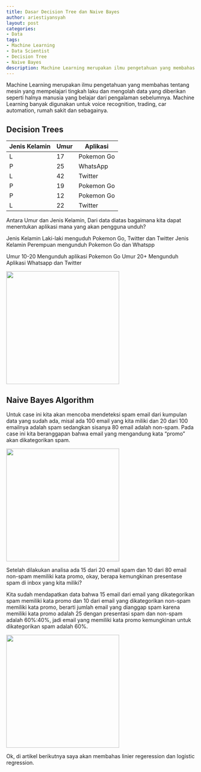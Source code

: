 ```yaml
---
title: Dasar Decision Tree dan Naive Bayes
author: ariestiyansyah
layout: post
categories:
- Data
tags:
- Machine Learning
- Data Scientist
- Decision Tree
- Naive Bayes
description: Machine Learning merupakan ilmu pengetahuan yang membahas tentang mesin yang mempelajari tingkah laku dan mengolah data yang diberikan seperti halnya manusia yang belajar dari pengalaman sebelumnya
---
```

Machine Learning merupakan ilmu pengetahuan yang membahas tentang mesin yang mempelajari tingkah laku dan mengolah data yang diberikan seperti halnya manusia yang belajar dari pengalaman sebelumnya. Machine Learning banyak digunakan untuk voice recognition, trading, car automation, rumah sakit dan sebagainya.

## Decision Trees

| Jenis Kelamin | Umur | Aplikasi   |
|---------------|------|------------|
| L             | 17   | Pokemon Go |
| P             | 25   | WhatsApp   |
| L             | 42   | Twitter    |
| P             | 19   | Pokemon Go |
| P             | 12   | Pokemon Go |
| L             | 22   | Twitter    |

Antara Umur dan Jenis Kelamin, Dari data diatas bagaimana kita dapat menentukan aplikasi mana yang akan pengguna unduh?

Jenis Kelamin Laki-laki menguduh Pokemon Go, Twitter dan Twitter
Jenis Kelamin Perempuan mengunduh Pokemon Go dan Whatspp

Umur 10-20 Mengunduh aplikasi Pokemon Go
Umur 20+ Mengunduh Aplikasi Whatsapp dan Twitter

<img src="http://oonlab.com/images/ml/decision-tree.png" width="300">

## Naive Bayes Algorithm

Untuk case ini kita akan mencoba mendeteksi spam email dari kumpulan data yang sudah ada, misal ada 100 email yang kita miliki dan 20 dari 100 emailnya adalah spam sedangkan sisanya 80 email adalah non-spam. Pada case ini kita beranggapan bahwa email yang mengandung kata “promo” akan dikategorikan spam.

<img src="http://oonlab.com/images/ml/naive-bayes.png" width="300">

Setelah dilakukan analisa ada 15 dari 20 email spam dan 10 dari 80 email non-spam memiliki kata promo, okay, berapa kemungkinan presentase spam di inbox yang kita miliki?

Kita sudah mendapatkan data bahwa 15 email dari email yang dikategorikan spam memiliki kata promo dan 10 dari email yang dikategorikan non-spam memiliki kata promo, berarti jumlah email yang dianggap spam karena memiliki kata promo adalah 25 dengan presentasi spam dan non-spam adalah 60%:40%, jadi email yang memiliki kata promo kemungkinan untuk dikategorikan spam adalah 60%.

<img src="http://oonlab.com/images/ml/naive-bayes2.png" width="300">

Ok, di artikel berikutnya saya akan membahas linier regeression dan logistic regression.
